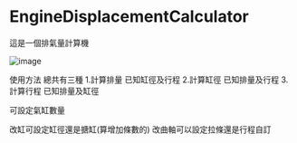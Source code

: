 # EngineDisplacementCalculator

這是一個排氣量計算機

![image](https://user-images.githubusercontent.com/27921307/211929783-dcc430d5-ed9f-4cd6-b10f-c67f47691276.png)

使用方法
總共有三種
1.計算排量
已知缸徑及行程
2.計算缸徑
已知排量及行程
3.計算行程
已知排量及缸徑

可設定氣缸數量

改缸可設定缸徑還是搪缸(算增加條數的)
改曲軸可以設定拉條還是行程自訂
